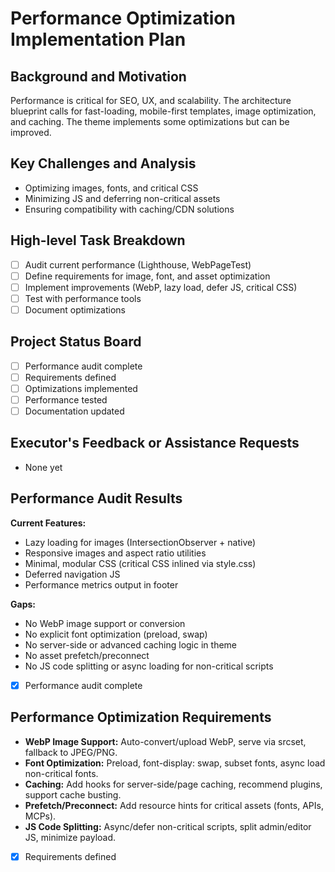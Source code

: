 # Performance Optimization Implementation Plan

## Background and Motivation
Performance is critical for SEO, UX, and scalability. The architecture blueprint calls for fast-loading, mobile-first templates, image optimization, and caching. The theme implements some optimizations but can be improved.

## Key Challenges and Analysis
- Optimizing images, fonts, and critical CSS
- Minimizing JS and deferring non-critical assets
- Ensuring compatibility with caching/CDN solutions

## High-level Task Breakdown
- [ ] Audit current performance (Lighthouse, WebPageTest)
- [ ] Define requirements for image, font, and asset optimization
- [ ] Implement improvements (WebP, lazy load, defer JS, critical CSS)
- [ ] Test with performance tools
- [ ] Document optimizations

## Project Status Board
- [ ] Performance audit complete
- [ ] Requirements defined
- [ ] Optimizations implemented
- [ ] Performance tested
- [ ] Documentation updated

## Executor's Feedback or Assistance Requests
- None yet 

## Performance Audit Results

**Current Features:**
- Lazy loading for images (IntersectionObserver + native)
- Responsive images and aspect ratio utilities
- Minimal, modular CSS (critical CSS inlined via style.css)
- Deferred navigation JS
- Performance metrics output in footer

**Gaps:**
- No WebP image support or conversion
- No explicit font optimization (preload, swap)
- No server-side or advanced caching logic in theme
- No asset prefetch/preconnect
- No JS code splitting or async loading for non-critical scripts

- [x] Performance audit complete 

## Performance Optimization Requirements

- **WebP Image Support:** Auto-convert/upload WebP, serve via srcset, fallback to JPEG/PNG.
- **Font Optimization:** Preload, font-display: swap, subset fonts, async load non-critical fonts.
- **Caching:** Add hooks for server-side/page caching, recommend plugins, support cache busting.
- **Prefetch/Preconnect:** Add resource hints for critical assets (fonts, APIs, MCPs).
- **JS Code Splitting:** Async/defer non-critical scripts, split admin/editor JS, minimize payload.

- [x] Requirements defined 
